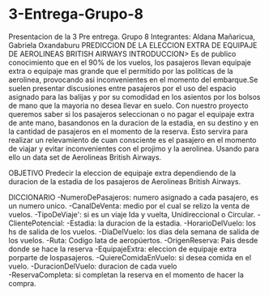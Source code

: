 # 3-Entrega-Grupo-8

Presentacion de la 3 Pre entrega. Grupo 8
Integrantes: Aldana Mañaricua, Gabriela Oxandaburu
PREDICCION DE LA ELECCION EXTRA DE EQUIPAJE DE AEROLINEAS BRITISH AIRWAYS
INTRODUCCION> Es de publico conocimiento que en el 90% de los vuelos, los pasajeros llevan equipaje extra o equipaje mas grande que el permitido por las politicas de la aerolinea, provocando asi inconvenientes en el momento del embarque.Se suelen presentar discusiones entre pasajeros por el uso del espacio asignado para las balijas y por su comodidad en los asientos por los bolsos de mano que la mayoria no desea llevar en suelo.
Con nuestro proyecto queremos saber si los pasajeros seleccionan o no pagar el equipaje extra de ante mano, basandonos en la duracion de la estadia, en su destino y en la cantidad de pasajeros en el momento de la reserva. Esto servira para realizar un relevamiento de cuan consciente es el pasajero en el momento de viajar y evitar inconvenientes con el projimo y la aerolinea. 
Usando para ello un data set de Aerolineas British Airways.

OBJETIVO
Predecir la eleccion de equipaje extra dependiendo de la duracion de la estadia de los pasajeros de Aerolineas British Airways.

DICCIONARIO
-NumeroDePasajeros: numero asignado a cada pasajero, es un numero unico.
-CanalDeVenta: medio por el cual se relizo la venta de vuelos.
-TipoDeViaje': si es un viaje Ida y vuelta, Unidireccional o Circular.
-ClientePotencial:
-Estadia: la duracion de la estadia.
-HorarioDelVuelo: los hs de salida de los vuelos.
-DiaDelVuelo: los dias dela semana de salida de los vuelos.
-Ruta: Codigo Iata de aeropúertos.
-OrigenReserva: Pais desde donde se hace la reserva
-EquipajeExtra: eleccion de equipaje extra porparte de lospasajeros.
-QuiereComidaEnVuelo: si desea comida en el vuelo.
-DuracionDelVuelo: duracion de cada vuelo  
-ReservaCompleta: si completan la reserva en el momento de hacer la compra.
